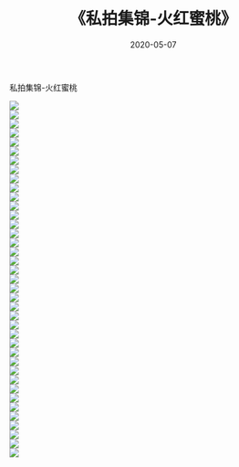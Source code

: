 ﻿---
layout: post
title:  《私拍集锦-火红蜜桃》
date:   2020-05-07
img: http://imgx.orgx.ga/漏D/网络美图/2020/私拍集锦-火红蜜桃/000.jpg
categories: [美女, 清纯, 唯美]
---

私拍集锦-火红蜜桃

  ![](http://imgx.orgx.ga/漏D/网络美图/2020/私拍集锦-火红蜜桃/001.jpg) <br> ![](http://imgx.orgx.ga/漏D/网络美图/2020/私拍集锦-火红蜜桃/002.jpg) <br> ![](http://imgx.orgx.ga/漏D/网络美图/2020/私拍集锦-火红蜜桃/003.jpg) <br> ![](http://imgx.orgx.ga/漏D/网络美图/2020/私拍集锦-火红蜜桃/004.jpg) <br> ![](http://imgx.orgx.ga/漏D/网络美图/2020/私拍集锦-火红蜜桃/005.jpg) <br> ![](http://imgx.orgx.ga/漏D/网络美图/2020/私拍集锦-火红蜜桃/006.jpg) <br> ![](http://imgx.orgx.ga/漏D/网络美图/2020/私拍集锦-火红蜜桃/007.jpg) <br> ![](http://imgx.orgx.ga/漏D/网络美图/2020/私拍集锦-火红蜜桃/008.jpg) <br> ![](http://imgx.orgx.ga/漏D/网络美图/2020/私拍集锦-火红蜜桃/009.jpg) <br> ![](http://imgx.orgx.ga/漏D/网络美图/2020/私拍集锦-火红蜜桃/010.jpg) <br> ![](http://imgx.orgx.ga/漏D/网络美图/2020/私拍集锦-火红蜜桃/011.jpg) <br> ![](http://imgx.orgx.ga/漏D/网络美图/2020/私拍集锦-火红蜜桃/012.jpg) <br> ![](http://imgx.orgx.ga/漏D/网络美图/2020/私拍集锦-火红蜜桃/013.jpg) <br> ![](http://imgx.orgx.ga/漏D/网络美图/2020/私拍集锦-火红蜜桃/014.jpg) <br> ![](http://imgx.orgx.ga/漏D/网络美图/2020/私拍集锦-火红蜜桃/015.jpg) <br> ![](http://imgx.orgx.ga/漏D/网络美图/2020/私拍集锦-火红蜜桃/016.jpg) <br> ![](http://imgx.orgx.ga/漏D/网络美图/2020/私拍集锦-火红蜜桃/017.jpg) <br> ![](http://imgx.orgx.ga/漏D/网络美图/2020/私拍集锦-火红蜜桃/018.jpg) <br> ![](http://imgx.orgx.ga/漏D/网络美图/2020/私拍集锦-火红蜜桃/019.jpg) <br> ![](http://imgx.orgx.ga/漏D/网络美图/2020/私拍集锦-火红蜜桃/020.jpg) <br> ![](http://imgx.orgx.ga/漏D/网络美图/2020/私拍集锦-火红蜜桃/021.jpg) <br> ![](http://imgx.orgx.ga/漏D/网络美图/2020/私拍集锦-火红蜜桃/022.jpg) <br> ![](http://imgx.orgx.ga/漏D/网络美图/2020/私拍集锦-火红蜜桃/023.jpg) <br> ![](http://imgx.orgx.ga/漏D/网络美图/2020/私拍集锦-火红蜜桃/024.jpg) <br> ![](http://imgx.orgx.ga/漏D/网络美图/2020/私拍集锦-火红蜜桃/025.jpg) <br> ![](http://imgx.orgx.ga/漏D/网络美图/2020/私拍集锦-火红蜜桃/026.jpg) <br> ![](http://imgx.orgx.ga/漏D/网络美图/2020/私拍集锦-火红蜜桃/027.jpg) <br> ![](http://imgx.orgx.ga/漏D/网络美图/2020/私拍集锦-火红蜜桃/028.jpg) <br> ![](http://imgx.orgx.ga/漏D/网络美图/2020/私拍集锦-火红蜜桃/029.jpg) <br> ![](http://imgx.orgx.ga/漏D/网络美图/2020/私拍集锦-火红蜜桃/030.jpg) <br> ![](http://imgx.orgx.ga/漏D/网络美图/2020/私拍集锦-火红蜜桃/031.jpg) <br> ![](http://imgx.orgx.ga/漏D/网络美图/2020/私拍集锦-火红蜜桃/032.jpg) <br> ![](http://imgx.orgx.ga/漏D/网络美图/2020/私拍集锦-火红蜜桃/033.jpg) <br> ![](http://imgx.orgx.ga/漏D/网络美图/2020/私拍集锦-火红蜜桃/034.jpg) <br> ![](http://imgx.orgx.ga/漏D/网络美图/2020/私拍集锦-火红蜜桃/035.jpg) <br> ![](http://imgx.orgx.ga/漏D/网络美图/2020/私拍集锦-火红蜜桃/036.jpg) <br> ![](http://imgx.orgx.ga/漏D/网络美图/2020/私拍集锦-火红蜜桃/037.jpg) <br> ![](http://imgx.orgx.ga/漏D/网络美图/2020/私拍集锦-火红蜜桃/038.jpg) <br> ![](http://imgx.orgx.ga/漏D/网络美图/2020/私拍集锦-火红蜜桃/039.jpg) <br>